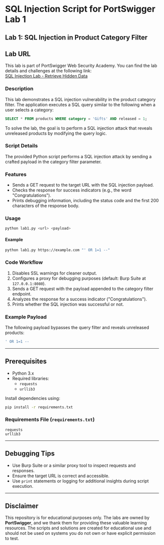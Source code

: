 # SQL Injection Script for PortSwigger Lab 1

## Lab 1: SQL Injection in Product Category Filter

## Lab URL
This lab is part of PortSwigger Web Security Academy. You can find the lab details and challenges at the following link:  
[SQL Injection Lab - Retrieve Hidden Data](https://portswigger.net/web-security/sql-injection/lab-retrieve-hidden-data)

### Description
This lab demonstrates a SQL injection vulnerability in the product category filter. The application executes a SQL query similar to the following when a user selects a category:

```sql
SELECT * FROM products WHERE category = 'Gifts' AND released = 1;
```

To solve the lab, the goal is to perform a SQL injection attack that reveals unreleased products by modifying the query logic.

### Script Details
The provided Python script performs a SQL injection attack by sending a crafted payload in the category filter parameter.

### Features
- Sends a GET request to the target URL with the SQL injection payload.
- Checks the response for success indicators (e.g., the word "Congratulations").
- Prints debugging information, including the status code and the first 200 characters of the response body.

### Usage
```bash
python lab1.py <url> <payload>
```

#### Example
```bash
python lab1.py https://example.com "' OR 1=1 --"
```

### Code Workflow
1. Disables SSL warnings for cleaner output.
2. Configures a proxy for debugging purposes (default: Burp Suite at `127.0.0.1:8080`).
3. Sends a GET request with the payload appended to the category filter endpoint.
4. Analyzes the response for a success indicator ("Congratulations").
5. Prints whether the SQL injection was successful or not.

### Example Payload
The following payload bypasses the query filter and reveals unreleased products:

```sql
' OR 1=1 --
```

---

## Prerequisites
- Python 3.x
- Required libraries:
  - `requests`
  - `urllib3`

Install dependencies using:
```bash
pip install -r requirements.txt
```

### Requirements File (`requirements.txt`)
```
requests
urllib3
```

---

## Debugging Tips
- Use Burp Suite or a similar proxy tool to inspect requests and responses.
- Ensure the target URL is correct and accessible.
- Use `print` statements or logging for additional insights during script execution.

---

## Disclaimer

This repository is for educational purposes only. The labs are owned by **PortSwigger**, and we thank them for providing these valuable learning resources. The scripts and solutions are created for educational use and should not be used on systems you do not own or have explicit permission to test.



